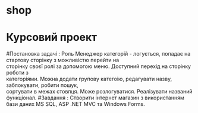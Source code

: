# shop
# Курсовий проект 
#Постановка задачі :
Роль Менеджер категорій - логується, попадає на стартову сторінку з можливістю перейти на   
 сторінку своєї ролі за допомогою меню. Доступний перехід на сторінку роботи з   
 категоріями. Можна додати групову категоію, редагувати назву, заблокувати, робити пошук,  
 сортувати в межах стовпця. Може розлогуватися. Реалізувати названий функціонал.
#Завдання :
Cтворити інтернет магазин з використанням бази даних MS SQL, ASP .NET MVC та Windows Forms. 



